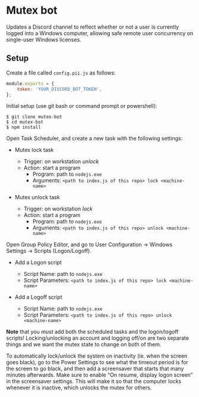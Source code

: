 # Mutex bot

Updates a Discord channel to reflect whether or not a user is currently logged into a Windows computer, allowing safe remote user concurrency on single-user Windows licenses.

## Setup

Create a file called `config.pii.js` as follows:

```js
module.exports = {
	token: 'YOUR_DISCORD_BOT_TOKEN',
};
```

Initial setup (use git bash or command prompt or powershell):

```
$ git clone mutex-bot
$ cd mutex-bot 
$ npm install
```

Open Task Scheduler, and create a new task with the following settings:

* Mutex lock task
	- Trigger: on workstation *unlock*
	- Action: start a program
		- Program: path to `nodejs.exe`
		- Arguments: `<path to index.js of this repo> lock <machine-name>`

* Mutex unlock task
	- Trigger: on workstation *lock*
	- Action: start a program
		- Program: path to `nodejs.exe`
		- Arguments: `<path to index.js of this repo> unlock <machine-name>`

Open Group Policy Editor, and go to User Configuration -> Windows Settings -> Scripts (Logon/Logoff).

* Add a Logon script
	- Script Name: path to `nodejs.exe`
	- Script Parameters: `<path to index.js of this repo> lock <machine-name>`

* Add a Logoff script
	- Script Name: path to `nodejs.exe`
	- Script Parameters: `<path to index.js of this repo> unlock <machine-name>`

**Note** that you *must* add both the scheduled tasks and the logon/logoff scripts! Locking/unlocking an account and logging off/on are two separate things and we want the mutex state to change on both of them.

To automatically lock/unlock the system on inactivity (ie. when the screen goes black), go to the Power Settings to see what the timeout period is for the screen to go black, and then add a screensaver that starts that many minutes afterwards. Make sure to enable "On resume, display logon screen" in the screensaver settings. This will make it so that the computer locks whenever it is inactive, which unlocks the mutex for others.
